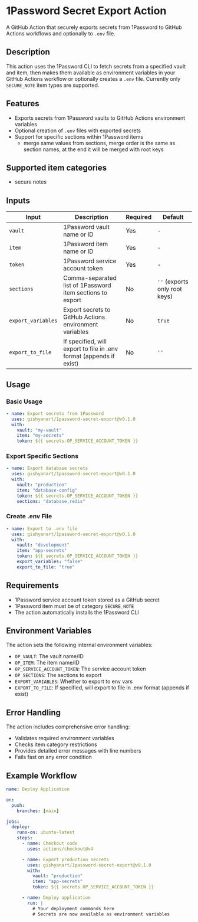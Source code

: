 # 1Password Secret Export Action

A GitHub Action that securely exports secrets from 1Password to GitHub Actions workflows and optionally to `.env` file.

## Description

This action uses the 1Password CLI to fetch secrets from a specified vault and item, then makes them available as environment variables in your GitHub Actions workflow or optionally creates a `.env` file. Currently only `SECURE_NOTE` item types are supported.

## Features

- Exports secrets from 1Password vaults to GitHub Actions environment variables
- Optional creation of `.env` files with exported secrets
- Support for specific sections within 1Password items
  - merge same values from sections, merge order is the same as section names, at the end it will be merged with root keys

## Supported item categories

- secure notes

## Inputs

| Input              | Description                                                         | Required | Default                       |
| ------------------ | ------------------------------------------------------------------- | -------- | ----------------------------- |
| `vault`            | 1Password vault name or ID                                          | Yes      | -                             |
| `item`             | 1Password item name or ID                                           | Yes      | -                             |
| `token`            | 1Password service account token                                     | Yes      | -                             |
| `sections`         | Comma-separated list of 1Password item sections to export           | No       | `''` (exports only root keys) |
| `export_variables` | Export secrets to GitHub Actions environment variables              | No       | `true`                        |
| `export_to_file`   | If specified, will export to file in .env format (appends if exist) | No       | `''`                          |

## Usage

### Basic Usage

```yaml
- name: Export secrets from 1Password
  uses: gishyanart/1password-secret-export@v0.1.0
  with:
    vault: "my-vault"
    item: "my-secrets"
    token: ${{ secrets.OP_SERVICE_ACCOUNT_TOKEN }}
```

### Export Specific Sections

```yaml
- name: Export database secrets
  uses: gishyanart/1password-secret-export@v0.1.0
  with:
    vault: "production"
    item: "database-config"
    token: ${{ secrets.OP_SERVICE_ACCOUNT_TOKEN }}
    sections: "database,redis"
```

### Create .env File

```yaml
- name: Export to .env file
  uses: gishyanart/1password-secret-export@v0.1.0
  with:
    vault: "development"
    item: "app-secrets"
    token: ${{ secrets.OP_SERVICE_ACCOUNT_TOKEN }}
    export_variables: "false"
    export_to_file: "true"
```

## Requirements

- 1Password service account token stored as a GitHub secret
- 1Password item must be of category `SECURE_NOTE`
- The action automatically installs the 1Password CLI

## Environment Variables

The action sets the following internal environment variables:

- `OP_VAULT`: The vault name/ID
- `OP_ITEM`: The item name/ID
- `OP_SERVICE_ACCOUNT_TOKEN`: The service account token
- `OP_SECTIONS`: The sections to export
- `EXPORT_VARIABLES`: Whether to export to env vars
- `EXPORT_TO_FILE`: If specified, will export to file in .env format (appends if exist)

## Error Handling

The action includes comprehensive error handling:

- Validates required environment variables
- Checks item category restrictions
- Provides detailed error messages with line numbers
- Fails fast on any error condition

## Example Workflow

```yaml
name: Deploy Application

on:
  push:
    branches: [main]

jobs:
  deploy:
    runs-on: ubuntu-latest
    steps:
      - name: Checkout code
        uses: actions/checkout@v4

      - name: Export production secrets
        uses: gishyanart/1password-secret-export@v0.1.0
        with:
          vault: "production"
          item: "app-secrets"
          token: ${{ secrets.OP_SERVICE_ACCOUNT_TOKEN }}

      - name: Deploy application
        run: |
          # Your deployment commands here
          # Secrets are now available as environment variables
```
